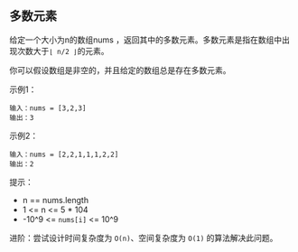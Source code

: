 ## 多数元素

给定一个大小为n的数组nums ，返回其中的多数元素。多数元素是指在数组中出现次数大于`⌊ n/2 ⌋`的元素。

你可以假设数组是非空的，并且给定的数组总是存在多数元素。

示例1：

```
输入：nums = [3,2,3]
输出：3
```

示例2：

```
输入：nums = [2,2,1,1,1,2,2]
输出：2
```

提示：
* n == nums.length
* 1 <= n <= 5 * 104
* -10^9 <= `nums[i]` <= 10^9

进阶：尝试设计时间复杂度为 `O(n)`、空间复杂度为 `O(1)` 的算法解决此问题。